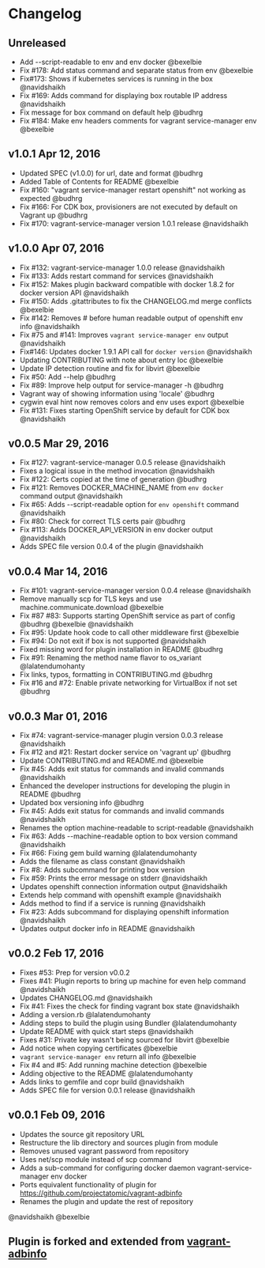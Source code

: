 # Changelog

## Unreleased
- Add --script-readable to env and env docker @bexelbie
- Fix #178: Add status command and separate status from env @bexelbie
- Fix#173: Shows if kubernetes services is running in the box @navidshaikh
- Fix #169: Adds command for displaying box routable IP address @navidshaikh
- Fix message for box command on default help @budhrg
- Fix #184: Make env headers comments for vagrant service-manager env @bexelbie

## v1.0.1 Apr 12, 2016
- Updated SPEC (v1.0.0) for url, date and format @budhrg
- Added Table of Contents for README @bexelbie
- Fix #160: "vagrant service-manager restart openshift" not working as expected @budhrg
- Fix #166: For CDK box, provisioners are not executed by default on Vagrant up @budhrg
- Fix #170: vagrant-service-manager version 1.0.1 release @navidshaikh

## v1.0.0 Apr 07, 2016
- Fix #132: vagrant-service-manager 1.0.0 release @navidshaikh
- Fix #133: Adds restart command for services @navidshaikh
- Fix #152: Makes plugin backward compatible with docker 1.8.2 for docker version API @navidshaikh
- Fix #150: Adds .gitattributes to fix the CHANGELOG.md merge conflicts @bexelbie
- Fix #142: Removes # before human readable output of openshift env info @navidshaikh
- Fix #75 and #141: Improves `vagrant service-manager env` output @navidshaikh
- Fix#146: Updates docker 1.9.1 API call for `docker version` @navidshaikh
- Updating CONTRIBUTING with note about entry loc @bexelbie
- Update IP detection routine and fix for libvirt @bexelbie
- Fix #50: Add --help @budhrg
- Fix #89: Improve help output for service-manager -h @budhrg
- Vagrant way of showing information using 'locale' @budhrg
- cygwin eval hint now removes colors and env uses export @bexelbie
- Fix #131: Fixes starting OpenShift service by default for CDK box @navidshaikh

## v0.0.5 Mar 29, 2016
- Fix #127: vagrant-service-manager 0.0.5 release @navidshaikh
- Fixes a logical issue in the method invocation @navidshaikh
- Fix #122: Certs copied at the time of generation @budhrg
- Fix #121: Removes DOCKER_MACHINE_NAME from `env docker` command output @navidshaikh
- Fix #65: Adds --script-readable option for `env openshift` command @navidshaikh
- Fix #80: Check for correct TLS certs pair @budhrg
- Fix #113: Adds DOCKER_API_VERSION in env docker output @navidshaikh
- Adds SPEC file version 0.0.4 of the plugin @navidshaikh

## v0.0.4 Mar 14, 2016
- Fix #101: vagrant-service-manager version 0.0.4 release @navidshaikh
- Remove manually scp for TLS keys and use machine.communicate.download @bexelbie
- Fix #87 #83: Supports starting OpenShift service as part of config @budhrg @bexelbie @navidshaikh
- Fix #95: Update hook code to call other middleware first @bexelbie
- Fix #94: Do not exit if box is not supported @navidshaikh
- Fixed missing word for plugin installation in README @budhrg
- Fix #91: Renaming the method name flavor to os_variant @lalatendumohanty
- Fix links, typos, formatting in CONTRIBUTING.md @budhrg
- Fix #16 and #72: Enable private networking for VirtualBox if not set @budhrg

## v0.0.3 Mar 01, 2016
- Fix #74: vagrant-service-manager plugin version 0.0.3 release @navidshaikh
- Fix #12 and #21: Restart docker service on 'vagrant up' @budhrg
- Update CONTRIBUTING.md and README.md @bexelbie
- Fix #45: Adds exit status for commands and invalid commands @navidshaikh
- Enhanced the developer instructions for developing the plugin in README @budhrg
- Updated box versioning info @budhrg
- Fix #45: Adds exit status for commands and invalid commands @navidshaikh
- Renames the option machine-readable to script-readable @navidshaikh
- Fix #63: Adds --machine-readable option to box version command @navidshaikh
- Fix #66: Fixing gem build warning @lalatendumohanty
- Adds the filename as class constant @navidshaikh
- Fix #8: Adds subcommand for printing box version
- Fix #59: Prints the error message on stderr @navidshaikh
- Updates openshift connection information output @navidshaikh
- Extends help command with openshift example @navidshaikh
- Adds method to find if a service is running @navidshaikh
- Fix #23: Adds subcommand for displaying openshift information @navidshaikh
- Updates output docker info in README @navidshaikh

## v0.0.2 Feb 17, 2016
- Fixes #53: Prep for version v0.0.2
- Fixes #41: Plugin reports to bring up machine for even help command @navidshaikh
- Updates CHANGELOG.md @navidshaikh
- Fix #41: Fixes the check for finding vagrant box state @navidshaikh
- Adding a version.rb @lalatendumohanty
- Adding steps to build the plugin using Bundler @lalatendumohanty
- Update README with quick start steps @navidshaikh
- Fixes #31: Private key wasn't being sourced for libvirt @bexelbie
- Add notice when copying certificates @bexelbie
- `vagrant service-manager env` return all info @bexelbie
- Fix #4 and #5: Add running machine detection @bexelbie
- Adding objective to the README @lalatendumohanty
- Adds links to gemfile and copr build @navidshaikh
- Adds SPEC file for version 0.0.1 release @navidshaikh

## v0.0.1 Feb 09, 2016
- Updates the source git repository URL
- Restructure the lib directory and sources plugin from module
- Removes unused vagrant password from repository
- Uses net/scp module instead of scp command
- Adds a sub-command for configuring docker daemon vagrant-service-manager env docker
- Ports equivalent functionality of plugin for https://github.com/projectatomic/vagrant-adbinfo
- Renames the plugin and update the rest of repository

@navidshaikh @bexelbie

## Plugin is forked and extended from [vagrant-adbinfo](https://github.com/projectatomic/vagrant-adbinfo)
